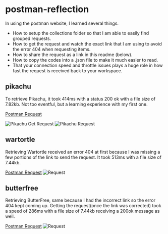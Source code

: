 # postman-reflection
In using the postman website, I learned several things.
- How to setup the collections folder so that I am able to easily find grouped requests. 
- How to get the request and watch the exact link that I am using to avoid the error 404 when requesting items.
- How to share the request as a link in this readme (below).
- How to copy the codes into a .json file to make it much easier to read. 
- That your connection speed and throttle issues plays a huge role in how fast the request is received back to your workspace. 

## pikachu
To retrieve Pikachu, it took 414ms with a status 200 ok with a file size of 7.82kb. Not too eventful, but a learning experience with my first one. 

[Postman Request](https://web.postman.co/workspace/My-Workspace~6792b07e-eb7f-421b-82b1-015cdcf5712d/request/37930025-d0d327b1-2b3a-4346-a9b8-2ca7d3ccedea?action=share&source=copy-link&creator=37930025)

![Pikachu Get Request](https://res.cloudinary.com/dgls7u3iq/image/upload/v1724719778/pikachu.getrequest.postman_hrkvg5.jpg)
![Pikachu Request](https://res.cloudinary.com/dgls7u3iq/image/upload/v1724719778/pikachu.showrequest.postman_bljedg.jpg)

## wartortle
Retrieving Wartortle received an error 404 at first because I was missing a few portions of the link to send the request. It took 513ms with a file size of 7.44kb.

[Postman Request](https://web.postman.co/workspace/My-Workspace~6792b07e-eb7f-421b-82b1-015cdcf5712d/request/37930025-2b27fbd1-2684-47bf-bfa0-a0d079ec3562?action=share&source=copy-link&creator=37930025)
![Request](https://res.cloudinary.com/dgls7u3iq/image/upload/v1724719778/wartortle.getandshowrequest.postman_ugo37o.jpg)

## butterfree
Retrieving ButterFree, same because I had the incorrect link so the error 404 kept coming up. Getting the request(once the link was corrected) took a speed of 286ms with a file size of 7.44kb receiving a 200ok message as well.

[Postman Request](https://web.postman.co/workspace/My-Workspace~6792b07e-eb7f-421b-82b1-015cdcf5712d/request/37930025-798fc2ee-4567-4158-a0d7-c026ac4987bc?action=share&source=copy-link&creator=37930025)
![Request](https://res.cloudinary.com/dgls7u3iq/image/upload/v1724719778/butterfree.getandshowrequest.postman_aclanv.jpg)